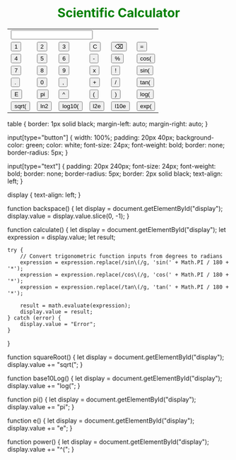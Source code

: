 <!DOCTYPE html>
<html>
<head>
    <title>
          Scientific Calculator using HTML, CSS and Js
      </title><script src=
      "https://cdnjs.cloudflare.com/ajax/libs/mathjs/10.6.4/math.js"
                  integrity=
      "sha512-BbVEDjbqdN3Eow8+empLMrJlxXRj5nEitiCAK5A1pUr66+jLVejo3PmjIaucRnjlB0P9R3rBUs3g5jXc8ti+fQ=="
                  crossorigin="anonymous"
                  referrerpolicy="no-referrer">
            </script>
      <link rel="stylesheet" href="scientific.css"> 
</head>
 
<body>
    <h1 style="color: green; text-align: center;">
        Scientific Calculator</h1>
    <form>
        <table>
            <tr>
                <td colspan="6">
                    <input id="display" type="text">
                </td>
            </tr>
            <tr>
                <td><input type="button" value="1"
                           onclick="display.value += '1'"></td>
                <td><input type="button" value="2"
                           onclick="display.value += '2'"></td>
                <td><input type="button" value="3"
                           onclick="display.value += '3'"></td>
                <td><input type="button" value="C"
                           onclick="display.value = ''"></td>
                <td><input type="button" value="⌫"
                           onclick="backspace()"></td>
                <td><input type="button" value="="
                           onclick="calculate()"></td>
            </tr>
            <tr>
                <td><input type="button" value="4"
                           onclick="display.value += '4'"></td>
                <td><input type="button" value="5"
                           onclick="display.value += '5'"></td>
                <td><input type="button" value="6"
                           onclick="display.value += '6'"></td>
                <td><input type="button" value="-"
                           onclick="display.value += '-'"></td>
                <td><input type="button" value="%"
                           onclick="display.value += '%'"></td>
                <td><input type="button" value="cos("
                           onclick="display.value += 'cos('"></td>
            </tr>
            <tr>
                <td><input type="button" value="7"
                           onclick="display.value += '7'"></td>
                <td><input type="button" value="8"
                           onclick="display.value += '8'"></td>
                <td><input type="button" value="9"
                           onclick="display.value += '9'"></td>
                <td><input type="button" value="x"
                           onclick="display.value += '*'"></td>
                <td><input type="button" value="!"
                           onclick="display.value += '!'"></td>
                <td><input type="button" value="sin("
                           onclick="display.value += 'sin('"></td>
            </tr>
            <tr>
                <td><input type="button" value="."
                           onclick="display.value += '.'"></td>
                <td><input type="button" value="0"
                           onclick="display.value += '0'"></td>
                <td><input type="button" value=","
                           onclick="display.value += ','"></td>
                <td><input type="button" value="+"
                           onclick="display.value += '+'"></td>
                <td><input type="button" value="/"
                           onclick="display.value += '/'"></td>
                <td><input type="button" value="tan("
                           onclick="display.value += 'tan('"></td>
            </tr>
            <tr>
                <td><input type="button" value="E"
                           onclick="e()"></td>
                <td><input type="button" value="pi"
                           onclick="pi()"></td>
                <td><input type="button" value="^"
                           onclick="power()"></td>
                <td><input type="button" value="("
                           onclick="display.value += '('"></td>
                <td><input type="button" value=")"
                           onclick="display.value += ')'"></td>
                <td><input type="button" value="log("
                           onclick="base10Log()"></td>
            </tr>
            <tr>
                <td><input type="button" value="sqrt("
                           onclick="squareRoot()"></td>
                <td><input type="button" value="ln2"
                           onclick="display.value += Math.LN2"></td>
                <td><input type="button" value="log10("
                           onclick="base10Log()"></td>
                <td><input type="button" value="l2e"
                           onclick="display.value += Math.LOG2E"></td>
                <td><input type="button" value="l10e"
                           onclick="display.value += Math.LOG10E"></td>
                <td><input type="button" value="exp("
                           onclick="display.value += 'exp('"></td>
            </tr>
        </table>
    </form>
    <script type="text/javascript" src="scientific.js"></script>
</body>
</html>










table {
    border: 1px solid black;
    margin-left: auto;
    margin-right: auto;
}
 
input[type="button"] {
    width: 100%;
    padding: 20px 40px;
    background-color: green;
    color: white;
    font-size: 24px;
    font-weight: bold;
    border: none;
    border-radius: 5px;
}
 
input[type="text"] {
    padding: 20px 240px;
    font-size: 24px;
    font-weight: bold;
    border: none;
    border-radius: 5px;
    border: 2px solid black;
    text-align: left;
}
 
display {
    text-align: left;
}





















function backspace() {
    let display = document.getElementById("display");
    display.value = display.value.slice(0, -1);
}

function calculate() {
    let display = document.getElementById("display");
    let expression = display.value;
    let result;

    try {
        // Convert trigonometric function inputs from degrees to radians
        expression = expression.replace(/sin\(/g, 'sin(' + Math.PI / 180 + '*');
        expression = expression.replace(/cos\(/g, 'cos(' + Math.PI / 180 + '*');
        expression = expression.replace(/tan\(/g, 'tan(' + Math.PI / 180 + '*');

        result = math.evaluate(expression);
        display.value = result;
    } catch (error) {
        display.value = "Error";
    }
}

function squareRoot() {
    let display = document.getElementById("display");
    display.value += "sqrt(";
}

function base10Log() {
    let display = document.getElementById("display");
    display.value += "log(";
}

function pi() {
    let display = document.getElementById("display");
    display.value += "pi";
}

function e() {
    let display = document.getElementById("display");
    display.value += "e";
}

function power() {
    let display = document.getElementById("display");
    display.value += "^(";
}









